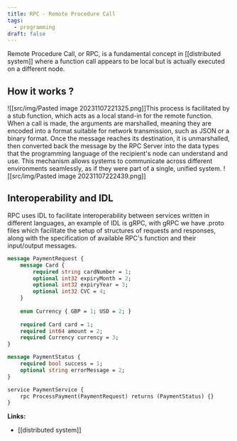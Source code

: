 ```yaml
---
title: RPC - Remote Procedure Call
tags:
  - programming
draft: false
---
```

Remote Procedure Call, or RPC, is a fundamental concept in [[distributed system]] where a function call appears to be local but is actually executed on a different node.
## How it works ?
![[src/img/Pasted image 20231107221325.png]]This process is facilitated by a stub function, which acts as a local stand-in for the remote function. When a call is made, the arguments are marshalled, meaning they are encoded into a format suitable for network transmission, such as JSON or a binary format. Once the message reaches its destination, it is unmarshalled, then converted back the message by the RPC Server into the data types that the programming language of the recipient's node can understand and use. 
This mechanism allows systems to communicate across different environments seamlessly, as if they were part of a single, unified system.
![[src/img/Pasted image 20231107222439.png]]
## Interoperability and IDL
RPC uses IDL to facilitate interoperability between services written in different languages, an example of IDL is gRPC, with gRPC we have .proto files which facilitate the setup of structures of requests and responses, along with the specification of available RPC's function and their input/output messages.

```proto
message PaymentRequest {
	message Card {
		required string cardNumber = 1;
		optional int32 expiryMonth = 2;
		optional int32 expiryYear = 3;
		optional int32 CVC = 4;
	}
	
	enum Currency { GBP = 1; USD = 2; }
	
	required Card card = 1;
	required int64 amount = 2;
	required Currency currency = 3;
}

message PaymentStatus {
	required bool success = 1;
	optional string errorMessage = 2;
}

service PaymentService {
	rpc ProcessPayment(PaymentRequest) returns (PaymentStatus) {}
}
```

**Links:**
- [[distributed system]]